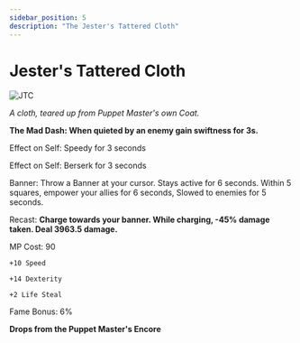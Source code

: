 ```yaml
---
sidebar_position: 5
description: "The Jester's Tattered Cloth"
---
```


# Jester's Tattered Cloth

![JTC](https://vwiki.valorserver.com/api/item/picture/jester's%20tattered%20cloth)

<i>A cloth, teared up from Puppet Master's own Coat.</i>

**The Mad Dash: When quieted by an enemy gain swiftness for 3s.**

Effect on Self: Speedy for 3 seconds

Effect on Self: Berserk for 3 seconds

Banner: Throw a Banner at your cursor. Stays active for 6 seconds. Within 5 squares, empower your allies for 6 seconds, Slowed to enemies for 5 seconds.

Recast: **Charge towards your banner. While charging, -45% damage taken. Deal 3963.5 damage.**

MP Cost: 90

    +10 Speed

    +14 Dexterity
    
    +2 Life Steal

Fame Bonus: 6%

**Drops from the Puppet Master's Encore**
